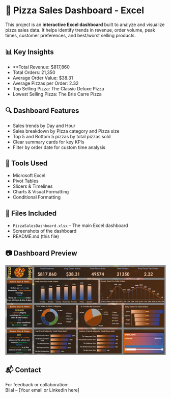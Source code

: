 # 🍕 Pizza Sales Dashboard - Excel

This project is an **interactive Excel dashboard** built to analyze and visualize pizza sales data. It helps identify trends in revenue, order volume, peak times, customer preferences, and best/worst selling products.

## 📊 Key Insights

- **Total Revenue: $817,860  
- Total Orders: 21,350  
- Average Order Value: $38.31  
- Average Pizzas per Order: 2.32  
- Top Selling Pizza: The Classic Deluxe Pizza  
- Lowest Selling Pizza: The Brie Carre Pizza

## 🔍 Dashboard Features

- Sales trends by Day and Hour
- Sales breakdown by Pizza category and Pizza size
- Top 5 and Bottom 5 pizzas by total pizzas sold
- Clear summary cards for key KPIs
- Filter by order date for custom time analysis

## 🧰 Tools Used

- Microsoft Excel  
- Pivot Tables  
- Slicers & Timelines  
- Charts & Visual Formatting  
- Conditional Formatting

## 📁 Files Included

- `PizzaSalesDashboard.xlsx` – The main Excel dashboard  
- Screenshots of the dashboard  
- README.md (this file)

## 📷 Dashboard Preview

![Pizza Sales Dashboard](pizza-dashboard-screenshot.png)

## 📬 Contact

For feedback or collaboration:  
Bilal – [Your email or LinkedIn here]

